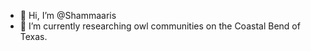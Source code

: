 - 👋 Hi, I’m @Shammaaris
- 🌱 I’m currently researching owl communities on the Coastal Bend of Texas.


<!---
Shammaaris/Shammaaris is a ✨ special ✨ repository because its `README.md` (this file) appears on your GitHub profile.
You can click the Preview link to take a look at your changes.
--->
